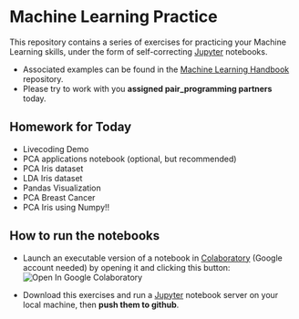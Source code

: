# Machine Learning Practice

This repository contains a series of exercises for practicing your Machine Learning skills, under the form of self-correcting [Jupyter](https://jupyter.org/) notebooks.

- Associated examples can be found in the [Machine Learning Handbook](https://github.com/bpesquet/machine-learning-handbook) repository.
- Please try to work with you **assigned pair_programming partners** today. 

## Homework for Today
- Livecoding Demo
- PCA applications notebook (optional, but recommended)
- PCA Iris dataset
- LDA Iris dataset
- Pandas Visualization
- PCA Breast Cancer
- PCA Iris using Numpy!!

## How to run the notebooks

- Launch an executable version of a notebook in [Colaboratory](https://colab.research.google.com/) (Google account needed) by opening it and clicking this button: ![Open In Google Colaboratory](https://colab.research.google.com/assets/colab-badge.svg)

- Download this exercises and run a [Jupyter](https://jupyter.org/) notebook server on your local machine, then **push them to github**.

